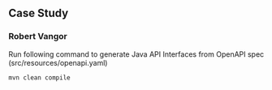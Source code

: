 ## Case Study
### Robert Vangor

Run following command to generate Java API Interfaces from OpenAPI spec (src/resources/openapi.yaml)
```
mvn clean compile
```
